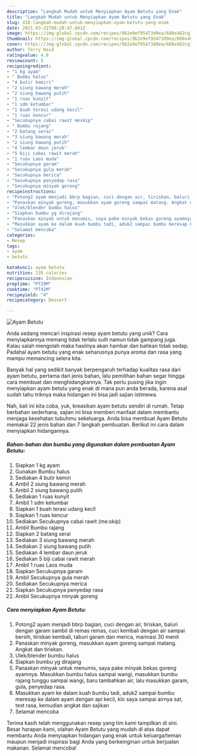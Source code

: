 ```yaml
---
description: "Langkah Mudah untuk Menyiapkan Ayam Betutu yang Enak"
title: "Langkah Mudah untuk Menyiapkan Ayam Betutu yang Enak"
slug: 418-langkah-mudah-untuk-menyiapkan-ayam-betutu-yang-enak
date: 2021-03-21T08:28:47.041Z
image: https://img-global.cpcdn.com/recipes/9b2e9ef95473d9ea/680x482cq70/ayam-betutu-foto-resep-utama.jpg
thumbnail: https://img-global.cpcdn.com/recipes/9b2e9ef95473d9ea/680x482cq70/ayam-betutu-foto-resep-utama.jpg
cover: https://img-global.cpcdn.com/recipes/9b2e9ef95473d9ea/680x482cq70/ayam-betutu-foto-resep-utama.jpg
author: Terry Reid
ratingvalue: 4.8
reviewcount: 5
recipeingredient:
- "1 kg ayam"
- " Bumbu halus"
- "4 butir kemiri"
- "2 siung bawang merah"
- "2 siung bawang putih"
- "1 ruas kunyit"
- "1 sdm ketumbar"
- "1 buah terasi udang kecil"
- "1 ruas kencur"
- "Secukupnya cabai rawit meskip"
- " Bumbu rajang"
- "2 batang serai"
- "3 siung bawang merah"
- "2 siung bawang putih"
- "4 lembar daun jeruk"
- "5 biji cabai rawit merah"
- "1 ruas Laos muda"
- "Secukupnya garam"
- "Secukupnya gula merah"
- "Secukupnya merica"
- "Secukupnya penyedap rasa"
- "Secukupnya minyak goreng"
recipeinstructions:
- "Potong2 ayam menjadi bbrp bagian, cuci dengan air, tiriskan, baluri dengan garam sambil di remas remas, cuci kembali dengan air sampai bersih, tiriskan kembali, taburi garam dan merica, marinasi 30 menit"
- "Panaskan minyak goreng, masukkan ayam goreng sampai matang. Angkat dan tiriskan."
- "Ulek/blender bumbu halus"
- "Siapkan bumbu yg dirajang"
- "Panaskan minyak untuk menumis, saya pake minyak bekas goreng ayamnya. Masukkan bumbu halus sampai wangi, masukkan bumbu rajang tunggu sampai wangi, baru tambahkan air, lalu masukkan garam, gula, penyedap rasa."
- "Masukkan ayam ke dalam kuah bumbu tadi, aduk2 sampai bumbu meresap ke dalam ayam dengan api kecil, klo saya sampai airnya sat, test rasa, kemudian angkat dan sajikan"
- "Selamat mencoba"
categories:
- Resep
tags:
- ayam
- betutu

katakunci: ayam betutu 
nutrition: 235 calories
recipecuisine: Indonesian
preptime: "PT29M"
cooktime: "PT42M"
recipeyield: "4"
recipecategory: Dessert

---
```



![Ayam Betutu](https://img-global.cpcdn.com/recipes/9b2e9ef95473d9ea/680x482cq70/ayam-betutu-foto-resep-utama.jpg)

Anda sedang mencari inspirasi resep ayam betutu yang unik? Cara menyiapkannya memang tidak terlalu sulit namun tidak gampang juga. Kalau salah mengolah maka hasilnya akan hambar dan bahkan tidak sedap. Padahal ayam betutu yang enak seharusnya punya aroma dan rasa yang mampu memancing selera kita.



Banyak hal yang sedikit banyak berpengaruh terhadap kualitas rasa dari ayam betutu, pertama dari jenis bahan, lalu pemilihan bahan segar hingga cara membuat dan menghidangkannya. Tak perlu pusing jika ingin menyiapkan ayam betutu yang enak di mana pun anda berada, karena asal sudah tahu triknya maka hidangan ini bisa jadi sajian istimewa.


Nah, kali ini kita coba, yuk, kreasikan ayam betutu sendiri di rumah. Tetap berbahan sederhana, sajian ini bisa memberi manfaat dalam membantu menjaga kesehatan tubuhmu sekeluarga. Anda bisa membuat Ayam Betutu memakai 22 jenis bahan dan 7 langkah pembuatan. Berikut ini cara dalam menyiapkan hidangannya.

<!--inarticleads1-->

##### Bahan-bahan dan bumbu yang digunakan dalam pembuatan Ayam Betutu:

1. Siapkan 1 kg ayam
1. Gunakan  Bumbu halus
1. Sediakan 4 butir kemiri
1. Ambil 2 siung bawang merah
1. Ambil 2 siung bawang putih
1. Sediakan 1 ruas kunyit
1. Ambil 1 sdm ketumbar
1. Siapkan 1 buah terasi udang kecil
1. Siapkan 1 ruas kencur
1. Sediakan Secukupnya cabai rawit (me:skip)
1. Ambil  Bumbu rajang
1. Siapkan 2 batang serai
1. Sediakan 3 siung bawang merah
1. Sediakan 2 siung bawang putih
1. Sediakan 4 lembar daun jeruk
1. Sediakan 5 biji cabai rawit merah
1. Ambil 1 ruas Laos muda
1. Siapkan Secukupnya garam
1. Ambil Secukupnya gula merah
1. Sediakan Secukupnya merica
1. Siapkan Secukupnya penyedap rasa
1. Ambil Secukupnya minyak goreng




<!--inarticleads2-->

##### Cara menyiapkan Ayam Betutu:

1. Potong2 ayam menjadi bbrp bagian, cuci dengan air, tiriskan, baluri dengan garam sambil di remas remas, cuci kembali dengan air sampai bersih, tiriskan kembali, taburi garam dan merica, marinasi 30 menit
1. Panaskan minyak goreng, masukkan ayam goreng sampai matang. Angkat dan tiriskan.
1. Ulek/blender bumbu halus
1. Siapkan bumbu yg dirajang
1. Panaskan minyak untuk menumis, saya pake minyak bekas goreng ayamnya. Masukkan bumbu halus sampai wangi, masukkan bumbu rajang tunggu sampai wangi, baru tambahkan air, lalu masukkan garam, gula, penyedap rasa.
1. Masukkan ayam ke dalam kuah bumbu tadi, aduk2 sampai bumbu meresap ke dalam ayam dengan api kecil, klo saya sampai airnya sat, test rasa, kemudian angkat dan sajikan
1. Selamat mencoba




Terima kasih telah menggunakan resep yang tim kami tampilkan di sini. Besar harapan kami, olahan Ayam Betutu yang mudah di atas dapat membantu Anda menyiapkan hidangan yang enak untuk keluarga/teman maupun menjadi inspirasi bagi Anda yang berkeinginan untuk berjualan makanan. Selamat mencoba!

